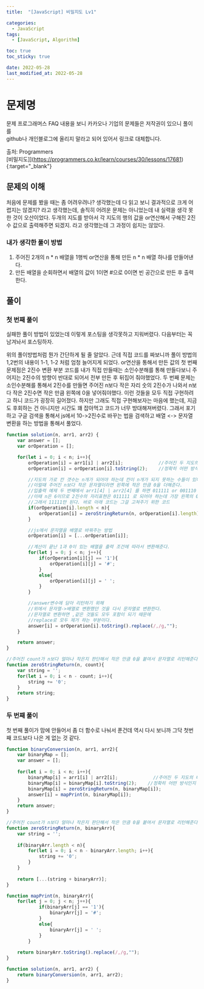```yaml
---
title:  "[JavaScript] 비밀지도 Lv1" 

categories:
  - JavaScript
tags:
  - [JavaScript, Algorithm]

toc: true
toc_sticky: true

date: 2022-05-28
last_modified_at: 2022-05-28
---
```



# 문제명

문제 프로그래머스 FAQ 내용을 보니 카카오나 기업의 문제들은 저작권이 있으니 풀이를<br>
github나 개인블로그에 올리지 말라고 되어 있어서 링크로 대체합니다.

출처: Programmers <br>
[비밀지도]](https://programmers.co.kr/learn/courses/30/lessons/17681){:target="_blank"}  




## 문제의 이해
처음에 문제를 봤을 때는 좀 어려우려나? 생각했는데 다 읽고 보니 결과적으로 크게 어렵지는 않겠지? 라고 생각했는데, 솔직히 어려운 문제는 아니었는데
내 실력을 생각 못한 것이 오산이었다.
두개의 지도를 받아서 각 지도의 행의 값을 or연산해서 구해진 2진수 값으로 출력해주면 되겠지. 라고 생각했는데 그 과정이 쉽지는 않았다.




### 내가 생각한 풀이 방법
1. 주어진 2개의 n * n 배열을 1행씩 or연산을 통해 만든 n * n 배열 하나를 만들어낸다.
2. 만든 배열을 순회하면서 배열의 값이 1이면 #으로 0이면 빈 공간으로 만든 후 출력한다.


## 풀이
### 첫 번째 풀이
실패한 풀이 방법이 있었는데 이렇게 포스팅을 생각못하고 지워버렸다. 다음부터는 꼭 남겨놔서 포스팅하자.

위의 풀이방법처럼 뭔가 간단하게 될 줄 알았다. 근데 직접 코드를 짜보니까 풀이 방법의 1,2번의 내용이 1-1, 1-2 처럼 엄청 늘어지게 되었다.
or연산을 통해서 만든 값의 첫 번째 문제점은 2진수 변환 부분 코드를 내가 직접 만들때는 소인수분해를 통해 만들다보니 주어지는 2진수의 방향이 반대로 되어서 전부 만든 후 뒤집어 줘야했었다.
두 번째 문제는 소인수분해를 통해서 2진수를 만들면 주어진 n보다 작은 자리 숫의 2진수가 나와서 n보다 작은 2진수면 작은 만큼 왼쪽에 0을 넣어줘야했다.
이런 것들을 모두 직접 구현하려고 하니 코드가 굉장히 길어졌다. 하지만 그래도 직접 구현해보자는 마음에 했는데, 지금도 후회하는 건 아니지만 시간도 꽤 잡아먹고 코드가 너무 방대해져버렸다.
그래서 포기하고 구글 검색을 통해서 js에서 10->2진수로 바꾸는 법을 검색하고 배열 <-> 문자열 변환을 하는 방법을 통해서 풀었다.


```js
function solution(n, arr1, arr2) {
    var answer = [];
    var orOperation = [];

    for(let i = 0; i < n; i++){
        orOperation[i] = arr1[i] | arr2[i];             //주어진 두 지도의 배열의 같은 위치 값을 or 연산해서 저장
        orOperation[i] = orOperation[i].toString(2);    //정확히 어떤 방식인지 js 제공해주는 건지는 모르겠지만 10진수를 20진수로 변환해줌.

        //지도의 가로 칸 갯수는 n개가 되어야 하는데 칸이 n개가 되지 못하는 수들이 있다.
        //이럴때 주어진 n보다 작은 문자열이라면 왼쪽에 적은 만큼 0을 더해준다.
        //입출력 예제 두 번째에서 arr1[4] | arr2[4] 를 하면 011111 or 001110 = 011111 10진수로는 31 그대로이다.
        //이때 n은 6이므로 2진수의 자리표현은 011111 로 되어야 하는데 가장 왼쪽의 0은 표현되지 않는다.
        //그래서 11111만 된다. 바로 아래 코드는 그걸 고쳐주기 위한 코드
        if(orOperation[i].length < n){
            orOperation[i] = zeroStringReturn(n, orOperation[i].length) + orOperation[i];
        }

        //js에서 문자열을 배열로 바꿔주는 방법
        orOperation[i] = [...orOperation[i]];

        //계산이 끝난 1과 0이 있는 배열을 출력 조건에 따라서 변환해준다.
        for(let j = 0; j < n; j++){
            if(orOperation[i][j] == '1'){
                orOperation[i][j] = '#';
            }
            else{
                orOperation[i][j] = ' ';
            }
        }

        //answer변수에 담아 리턴하기 위해
        //위에서 문자열->배열로 변환했던 것을 다시 문자열로 변환한다.
        //문자열로 변환하면 ,같은 것들도 모두 포함이 되기 때문에 
        //replace로 모두 제거 하는 부분이다.
        answer[i] = orOperation[i].toString().replace(/,/g,"");
    }

    return answer;
}

//주어진 count가 n보다 얼마나 작은지 판단해서 작은 만큼 0을 붙여서 문자열로 리턴해준다.
function zeroStringReturn(n, count){
    var string = '';
    for(let i = 0; i < n - count; i++){
        string += '0';
    }
    return string;
}

```


### 두 번째 풀이
첫 번째 풀이가 맘에 안들어서 좀 더 함수로 나눠서 푼건데
역시 다시 보니까 그닥 첫번째 코드보다 나은 게 없는 것 같다.

```js
function binaryConversion(n, arr1, arr2){
    var binaryMap = [];
    var answer = [];
    
    for(let i = 0; i < n; i++){
        binaryMap[i] = arr1[i] | arr2[i];             //주어진 두 지도의 배열의 같은 위치 값을 or 연산해서 저장
        binaryMap[i] = binaryMap[i].toString(2);    //정확히 어떤 방식인지 js 제공해주는 건지는 모르겠지만 10진수를 20진수로 변환해줌.
        binaryMap[i] = zeroStringReturn(n, binaryMap[i]);
        answer[i] = mapPrint(n, binaryMap[i]);
    }
    return answer;
}

//주어진 count가 n보다 얼마나 작은지 판단해서 작은 만큼 0을 붙여서 문자열로 리턴해준다.
function zeroStringReturn(n, binaryArr){
    var string = '';
    
    if(binaryArr.length < n){
        for(let i = 0; i < n - binaryArr.length; i++){
            string += '0';
        }
    }
    
    return [...(string + binaryArr)];
}

function mapPrint(n, binaryArr){
    for(let j = 0; j < n; j++){
            if(binaryArr[j] == '1'){
                binaryArr[j] = '#';
            }
            else{
                binaryArr[j] = ' ';
            }
        }
        
    return binaryArr.toString().replace(/,/g,"");
}

function solution(n, arr1, arr2) {
    return binaryConversion(n, arr1, arr2);
}
```


<br>



<!-- [맨 위](#){: .btn .btn--primary }{: .align-right} 스크롤시 자동으로 up to 화살표가 나오므로 삭제 -->
